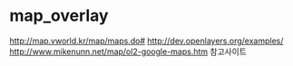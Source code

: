 # map_overlay
http://map.vworld.kr/map/maps.do#
http://dev.openlayers.org/examples/
http://www.mikenunn.net/map/ol2-google-maps.htm
참고사이트
